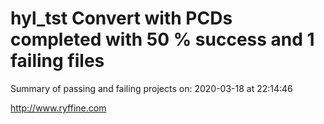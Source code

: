 # hyl_tst Convert with PCDs completed with 50 % success and 1 failing files

Summary of passing and failing projects on: 2020-03-18 at 22:14:46

http://www.ryffine.com
